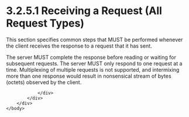 <html dir="LTR" xmlns:mshelp="http://msdn.microsoft.com/mshelp" xmlns:ddue="http://ddue.schemas.microsoft.com/authoring/2003/5" xmlns:xlink="http://www.w3.org/1999/xlink" xmlns:tool="http://www.microsoft.com/tooltip">
    <head>
        <meta http-equiv="Content-Type" content="text/html; CHARSET=utf-8"></meta>
        <meta name="save" content="history"></meta>
        <title>3.2.5.1 Receiving a Request (All Request Types)</title>
        <xml>
            <mshelp:toctitle title="3.2.5.1 Receiving a Request (All Request Types)"></mshelp:toctitle>
            <mshelp:rltitle title="[MS-SSAS8]: Receiving a Request (All Request Types)"></mshelp:rltitle>
            <mshelp:keyword index="A" term="f8d87f18-dc95-4494-8bab-37d5e66a4a9a"></mshelp:keyword>
            <mshelp:attr name="DCSext.ContentType" value="open specification"></mshelp:attr>
            <mshelp:attr name="AssetID" value="f8d87f18-dc95-4494-8bab-37d5e66a4a9a"></mshelp:attr>
            <mshelp:attr name="TopicType" value="kbRef"></mshelp:attr>
            <mshelp:attr name="DCSext.Title" value="[MS-SSAS8]: Receiving a Request (All Request Types)" />
        </xml>
    </head>
    <body>
        <div id="header">
            <h1 class="heading">3.2.5.1 Receiving a Request (All Request Types)</h1>
        </div>
        <div id="mainSection">
            <div id="mainBody">
                <div id="allHistory" class="saveHistory"></div>
                <div id="sectionSection0" class="section" name="collapseableSection">
                    

<p>This section specifies common steps that MUST be performed
whenever the client receives the response to a request that it has sent.</p>

<p>The server MUST complete the response before reading or
waiting for subsequent requests. The server MUST only respond to one request at
a time. Multiplexing of multiple requests is not supported, and intermixing
more than one response would result in nonsensical stream of bytes (octets) observed
by the client.</p>


                </div>
            </div>
        </div>
    </body>
</html>
